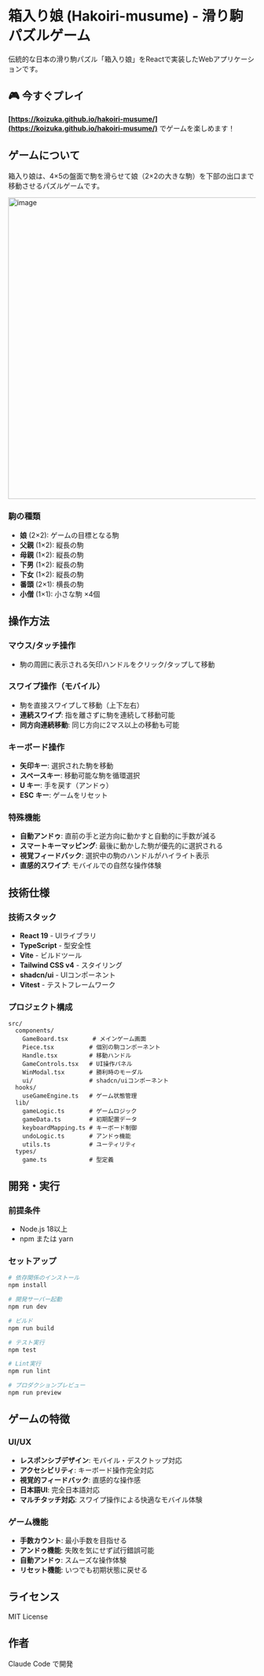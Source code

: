 # 箱入り娘 (Hakoiri-musume) - 滑り駒パズルゲーム

伝統的な日本の滑り駒パズル「箱入り娘」をReactで実装したWebアプリケーションです。

## 🎮 今すぐプレイ

**[https://koizuka.github.io/hakoiri-musume/](https://koizuka.github.io/hakoiri-musume/)** でゲームを楽しめます！

## ゲームについて

箱入り娘は、4×5の盤面で駒を滑らせて娘（2×2の大きな駒）を下部の出口まで移動させるパズルゲームです。

<img width="565" height="614" alt="image" src="https://github.com/user-attachments/assets/3b9a0ad4-2f38-4382-ada7-3c2464cdbbcf" />

### 駒の種類

- **娘** (2×2): ゲームの目標となる駒
- **父親** (1×2): 縦長の駒
- **母親** (1×2): 縦長の駒  
- **下男** (1×2): 縦長の駒
- **下女** (1×2): 縦長の駒
- **番頭** (2×1): 横長の駒
- **小僧** (1×1): 小さな駒 ×4個

## 操作方法

### マウス/タッチ操作

- 駒の周囲に表示される矢印ハンドルをクリック/タップして移動

### スワイプ操作（モバイル）

- 駒を直接スワイプして移動（上下左右）
- **連続スワイプ**: 指を離さずに駒を連続して移動可能
- **同方向連続移動**: 同じ方向に2マス以上の移動も可能

### キーボード操作

- **矢印キー**: 選択された駒を移動
- **スペースキー**: 移動可能な駒を循環選択
- **U キー**: 手を戻す（アンドゥ）
- **ESC キー**: ゲームをリセット

### 特殊機能

- **自動アンドゥ**: 直前の手と逆方向に動かすと自動的に手数が減る
- **スマートキーマッピング**: 最後に動かした駒が優先的に選択される
- **視覚フィードバック**: 選択中の駒のハンドルがハイライト表示
- **直感的スワイプ**: モバイルでの自然な操作体験

## 技術仕様

### 技術スタック

- **React 19** - UIライブラリ
- **TypeScript** - 型安全性
- **Vite** - ビルドツール
- **Tailwind CSS v4** - スタイリング
- **shadcn/ui** - UIコンポーネント
- **Vitest** - テストフレームワーク

### プロジェクト構成

```
src/
  components/
    GameBoard.tsx       # メインゲーム画面
    Piece.tsx          # 個別の駒コンポーネント
    Handle.tsx         # 移動ハンドル
    GameControls.tsx   # UI操作パネル
    WinModal.tsx       # 勝利時のモーダル
    ui/                # shadcn/uiコンポーネント
  hooks/
    useGameEngine.ts   # ゲーム状態管理
  lib/
    gameLogic.ts       # ゲームロジック
    gameData.ts        # 初期配置データ
    keyboardMapping.ts # キーボード制御
    undoLogic.ts       # アンドゥ機能
    utils.ts           # ユーティリティ
  types/
    game.ts            # 型定義
```

## 開発・実行

### 前提条件

- Node.js 18以上
- npm または yarn

### セットアップ

```bash
# 依存関係のインストール
npm install

# 開発サーバー起動
npm run dev

# ビルド
npm run build

# テスト実行
npm test

# Lint実行
npm run lint

# プロダクションプレビュー
npm run preview
```

## ゲームの特徴

### UI/UX

- **レスポンシブデザイン**: モバイル・デスクトップ対応
- **アクセシビリティ**: キーボード操作完全対応
- **視覚的フィードバック**: 直感的な操作感
- **日本語UI**: 完全日本語対応
- **マルチタッチ対応**: スワイプ操作による快適なモバイル体験

### ゲーム機能

- **手数カウント**: 最小手数を目指せる
- **アンドゥ機能**: 失敗を気にせず試行錯誤可能
- **自動アンドゥ**: スムーズな操作体験
- **リセット機能**: いつでも初期状態に戻せる

## ライセンス

MIT License

## 作者

Claude Code で開発

